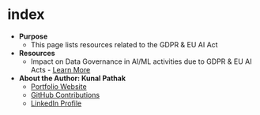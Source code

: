 # index

- **Purpose**
  - This page lists resources related to the GDPR & EU AI Act
- **Resources**
  - Impact on Data Governance in AI/ML activities due to GDPR & EU AI Acts - <a href="https://kanad13.github.io/EU-AI-Act/decks/data-governance.html#/" target="_blank" rel="noopener noreferrer">Learn More</a>
- **About the Author: Kunal Pathak**
  - <a href="https://www.kunal-pathak.com" target="_blank" rel="noopener noreferrer">Portfolio Website</a>
  - <a href="https://github.com/kanad13" target="_blank" rel="noopener noreferrer">GitHub Contributions</a>
  - <a href="https://www.linkedin.com/in/kunal-pathak-profile/" target="_blank" rel="noopener noreferrer">LinkedIn
    Profile</a>
